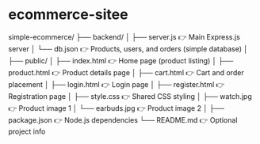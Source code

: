 # ecommerce-sitee


simple-ecommerce/
├── backend/
│   ├── server.js            👉 Main Express.js server
│   └── db.json              👉 Products, users, and orders (simple database)
│
├── public/
│   ├── index.html           👉 Home page (product listing)
│   ├── product.html         👉 Product details page
│   ├── cart.html            👉 Cart and order placement
│   ├── login.html           👉 Login page
│   ├── register.html        👉 Registration page
│   ├── style.css            👉 Shared CSS styling
│   ├── watch.jpg            👉 Product image 1
│   └── earbuds.jpg          👉 Product image 2
│
├── package.json             👉 Node.js dependencies
└── README.md                👉 Optional project info
